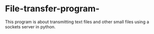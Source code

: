 # File-transfer-program-
This program is about transmitting text files and other small files using a sockets server in python.
